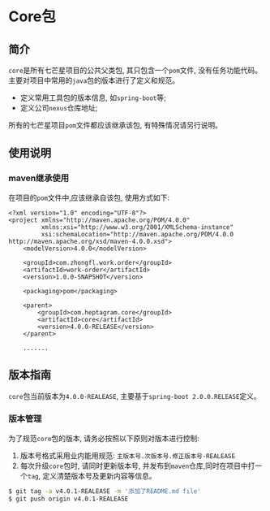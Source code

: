 # Core包

## 简介

`core`是所有七芒星项目的公共父类包, 其只包含一个`pom`文件, 没有任务功能代码。 主要对项目中常用的`java`包的版本进行了定义和规范。

* 定义常用工具包的版本信息, 如`spring-boot`等;
* 定义公司`nexus`仓库地址;

所有的七芒星项目`pom`文件都应该继承该包, 有特殊情况请另行说明。

## 使用说明

### maven继承使用

在项目的`pom`文件中,应该继承自该包, 使用方式如下:

```pom
<?xml version="1.0" encoding="UTF-8"?>
<project xmlns="http://maven.apache.org/POM/4.0.0"
         xmlns:xsi="http://www.w3.org/2001/XMLSchema-instance"
         xsi:schemaLocation="http://maven.apache.org/POM/4.0.0 http://maven.apache.org/xsd/maven-4.0.0.xsd">
    <modelVersion>4.0.0</modelVersion>
    
    <groupId>com.zhongfl.work.order</groupId>
    <artifactId>work-order</artifactId>
    <version>1.0.0-SNAPSHOT</version>

    <packaging>pom</packaging>

    <parent>
        <groupId>com.heptagram.core</groupId>
        <artifactId>core</artifactId>
        <version>4.0.0-RELEASE</version>
    </parent>
    
    .......
```

## 版本指南

`core`包当前版本为`4.0.0-REALEASE`, 主要基于`spring-boot 2.0.0.RELEASE`定义。

### 版本管理

为了规范`core`包的版本, 请务必按照以下原则对版本进行控制:

1. 版本号格式采用业内能用规范: `主版本号.次版本号.修正版本号-REALEASE`
2. 每次升级`core`包时, 请同时更新版本号, 并发布到`maven`仓库,同时在项目中打一个`tag`, 定义清楚版本号及更新内容等信息。

```bash
$ git tag -a v4.0.1-REALEASE -m '添加了README.md file'
$ git push origin v4.0.1-REALEASE 
```

